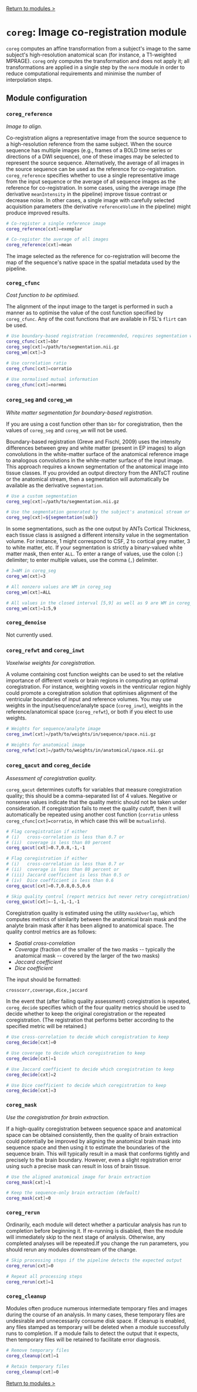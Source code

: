 [Return to modules >](https://pipedocs.github.io/modules)

# `coreg`: Image co-registration module

`coreg` computes an affine transformation from a subject's image to the same subject's high-resolution anatomical scan (for instance, a T1-weighted MPRAGE). `coreg` only computes the transformation and does not apply it; all transformations are applied in a single step by the `norm` module in order to reduce computational requirements and minimise the number of interpolation steps.

## Module configuration

### `coreg_reference`

_Image to align._

Co-registration aligns a representative image from the source sequence to a high-resolution reference from the same subject. When the source sequence has multiple images (e.g., frames of a BOLD time series or directions of a DWI sequence), one of these images may be selected to represent the source sequence. Alternatively, the average of all images in the source sequence can be used as the reference for co-registration. `coreg_reference` specifies whether to use a single representative image from the input sequence or the average of all sequence images as the reference for co-registration. In some cases, using the average image (the derivative `meanIntensity` in the pipeline) improve tissue contrast or decrease noise. In other cases, a single image with carefully selected acquisition parameters (the derivative `referenceVolume` in the pipeline) might produce improved results.

```bash
# Co-register a single reference image
coreg_reference[cxt]=exemplar

# Co-register the average of all images
coreg_reference[cxt]=mean
```

The image selected as the reference for co-registration will become the map of the sequence's native space in the spatial metadata used by the pipeline.

### `coreg_cfunc`

_Cost function to be optimised._

The alignment of the input image to the target is performed in such a manner as to optimise the value of the cost function specified by `coreg_cfunc`. Any of the cost functions that are available in FSL's `flirt` can be used.

```bash
# Use boundary-based registration (recommended, requires segmentation with white matter)
coreg_cfunc[cxt]=bbr
coreg_seg[cxt]=/path/to/segmentation.nii.gz
coreg_wm[cxt]=3

# Use correlation ratio
coreg_cfunc[cxt]=corratio

# Use normalised mutual information
coreg_cfunc[cxt]=normmi
```

### `coreg_seg` and `coreg_wm`

_White matter segmentation for boundary-based registration._

If you are using a cost function other than `bbr` for coregistration, then the values of `coreg_seg` and `coreg_wm` will not be used.

Boundary-based registration (Greve and Fischl, 2009) uses the intensity differences between grey and white matter (present in EP images) to align convolutions in the white-matter surface of the anatomical reference image to analogous convolutions in the white-matter surface of the input image. This approach requires a known segmentation of the anatomical image into tissue classes. If you provided an output directory from the ANTsCT routine or the anatomical stream, then a segmentation will automatically be available as the derivative `segmentation`.

```bash
# Use a custom segmentation
coreg_seg[cxt]=/path/to/segmentation.nii.gz

# Use the segmentation generated by the subject's anatomical stream or ANTsCT pipeline
coreg_seg[cxt]=${segmentation[sub]}
```

In some segmentations, such as the one output by ANTs Cortical Thickness, each tissue class is assigned a different intensity value in the segmentation volume. For instance, 1 might correspond to CSF, 2 to cortical grey matter, 3 to white matter, etc. If your segmentation is strictly a binary-valued white matter mask, then enter `ALL`. To enter a range of values, use the colon (`:`) delimiter; to enter multiple values, use the comma (`,`) delimiter.

```bash
# 3=WM in coreg_seg
coreg_wm[cxt]=3

# All nonzero values are WM in coreg_seg
coreg_wm[cxt]=ALL

# All values in the closed interval [5,9] as well as 9 are WM in coreg_seg
coreg_wm[cxt]=1:5,9
```

### `coreg_denoise`

Not currently used.

### `coreg_refwt` and `coreg_inwt`

_Voxelwise weights for coregistration._

A volume containing cost function weights can be used to set the relative importance of different voxels or brain regions in computing an optimal coregistration. For instance, weighting voxels in the ventricular region highly could promote a coregistration solution that optimises alignment of the ventricular boundaries of input and reference volumes. You may use weights in the input/sequence/analyte space (`coreg_inwt`), weights in the reference/anatomical space (`coreg_refwt`), or both if you elect to use weights.

```bash
# Weights for sequence/analyte image
coreg_inwt[cxt]=/path/to/weights/in/sequence/space.nii.gz

# Weights for anatomical image
coreg_refwt[cxt]=/path/to/weights/in/anatomical/space.nii.gz
```

### `coreg_qacut` and `coreg_decide`

_Assessment of coregistration quality._

`coreg_qacut` determines cutoffs for variables that measure coregistration quality; this should be a comma-separated list of 4 values. Negative or nonsense values indicate that the quality metric should not be taken under consideration. If coregistration fails to meet the quality cutoff, then it will automatically be repeated using another cost function (`corratio` unless `coreg_cfunc[cxt]=corratio`, in which case this will be `mutualinfo`).

```bash
# Flag coregistration if either
# (i)   cross-correlation is less than 0.7 or
# (ii)  coverage is less than 80 percent
coreg_qacut[cxt]=0.7,0.8,-1,-1

# Flag coregistration if either
# (i)   cross-correlation is less than 0.7 or
# (ii)  coverage is less than 80 percent or
# (iii) Jaccard coefficient is less than 0.5 or
# (iv)  Dice coefficient is less than 0.6
coreg_qacut[cxt]=0.7,0.8,0.5,0.6

# Skip quality control (report metrics but never retry coregistration)
coreg_qacut[cxt]=-1,-1,-1,-1
```

Coregistration quality is estimated using the utility `maskOverlap`, which computes metrics of similarity between the anatomical brain mask and the analyte brain mask after it has been aligned to anatomical space. The quality control metrics are as follows:

 * _Spatial cross-correlation_
 * _Coverage_ (fraction of the smaller of the two masks -- typically the anatomical mask -- covered by the larger of the two masks)
 * _Jaccard coefficient_
 * _Dice coefficient_

The input should be formatted:

`crosscorr,coverage,dice,jaccard`

In the event that (after failing quality assessment) coregistration is repeated, `coreg_decide` specifies which of the four quality metrics should be used to decide whether to keep the original coregistration or the repeated coregistration. (The registration that performs better according to the specified metric will be retained.)

```bash
# Use cross-correlation to decide which coregistration to keep
coreg_decide[cxt]=0

# Use coverage to decide which coregistration to keep
coreg_decide[cxt]=1

# Use Jaccard coefficient to decide which coregistration to keep
coreg_decide[cxt]=2

# Use Dice coefficient to decide which coregistration to keep
coreg_decide[cxt]=3
```

### `coreg_mask`

_Use the coregistration for brain extraction._

If a high-quality coregistration between sequence space and anatomical space can be obtained consistently, then the quality of brain extraction could potentially be improved by aligning the anatomical brain mask into sequence space and then using it to estimate the boundaries of the sequence brain. This will typically result in a mask that conforms tightly and precisely to the brain boundary. However, even a slight registration error using such a precise mask can result in loss of brain tissue.

```bash
# Use the aligned anatomical image for brain extraction
coreg_mask[cxt]=1

# Keep the sequence-only brain extraction (default)
coreg_mask[cxt]=0
```

### `coreg_rerun`

Ordinarily, each module will detect whether a particular analysis has run to completion before beginning it. If re-running is disabled, then the module will immediately skip to the next stage of analysis. Otherwise, any completed analyses will be repeated.If you change the run parameters, you should rerun any modules downstream of the change.

```bash
# Skip processing steps if the pipeline detects the expected output
coreg_rerun[cxt]=0

# Repeat all processing steps
coreg_rerun[cxt]=1
```

### `coreg_cleanup`

Modules often produce numerous intermediate temporary files and images during the course of an analysis. In many cases, these temporary files are undesirable and unnecessarily consume disk space. If cleanup is enabled, any files stamped as temporary will be deleted when a module successfully runs to completion. If a module fails to detect the output that it expects, then temporary files will be retained to facilitate error diagnosis.

```bash
# Remove temporary files
coreg_cleanup[cxt]=1

# Retain temporary files
coreg_cleanup[cxt]=0
```

[Return to modules >](https://pipedocs.github.io/modules)
